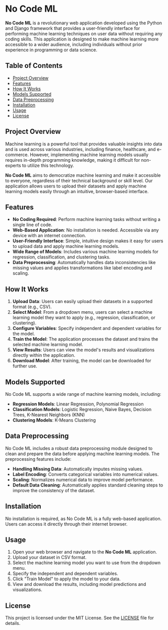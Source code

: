 # No Code ML

**No Code ML** is a revolutionary web application developed using the Python and Django framework that provides a user-friendly interface for performing machine learning techniques on user data without requiring any coding skills. This application is designed to make machine learning more accessible to a wider audience, including individuals without prior experience in programming or data science.

## Table of Contents
- [Project Overview](#project-overview)
- [Features](#features)
- [How It Works](#how-it-works)
- [Models Supported](#models-supported)
- [Data Preprocessing](#data-preprocessing)
- [Installation](#installation)
- [Usage](#usage)
- [License](#license)

## Project Overview

Machine learning is a powerful tool that provides valuable insights into data and is used across various industries, including finance, healthcare, and e-commerce. However, implementing machine learning models usually requires in-depth programming knowledge, making it difficult for non-experts to utilize this technology. 

**No Code ML** aims to democratize machine learning and make it accessible to everyone, regardless of their technical background or skill level. Our application allows users to upload their datasets and apply machine learning models easily through an intuitive, browser-based interface. 

## Features

- **No Coding Required**: Perform machine learning tasks without writing a single line of code.
- **Web-Based Application**: No installation is needed. Accessible via any device with an internet connection.
- **User-Friendly Interface**: Simple, intuitive design makes it easy for users to upload data and apply machine learning models.
- **Wide Range of Models**: Includes various machine learning models for regression, classification, and clustering tasks.
- **Data Preprocessing**: Automatically handles data inconsistencies like missing values and applies transformations like label encoding and scaling.

## How It Works

1. **Upload Data**: Users can easily upload their datasets in a supported format (e.g., CSV).
2. **Select Model**: From a dropdown menu, users can select a machine learning model they want to apply (e.g., regression, classification, or clustering).
3. **Configure Variables**: Specify independent and dependent variables for the model.
4. **Train the Model**: The application processes the dataset and trains the selected machine learning model.
5. **View Results**: Users can view the model's results and visualizations directly within the application.
6. **Download Model**: After training, the model can be downloaded for further use.

## Models Supported

No Code ML supports a wide range of machine learning models, including:

- **Regression Models**: Linear Regression, Polynomial Regression
- **Classification Models**: Logistic Regression, Naive Bayes, Decision Trees, K-Nearest Neighbors (KNN)
- **Clustering Models**: K-Means Clustering

## Data Preprocessing

No Code ML includes a robust data preprocessing module designed to clean and prepare the data before applying machine learning models. The preprocessing features include:

- **Handling Missing Data**: Automatically imputes missing values.
- **Label Encoding**: Converts categorical variables into numerical values.
- **Scaling**: Normalizes numerical data to improve model performance.
- **Default Data Cleaning**: Automatically applies standard cleaning steps to improve the consistency of the dataset.

## Installation

No installation is required, as No Code ML is a fully web-based application. Users can access it directly through their internet browser.

## Usage

1. Open your web browser and navigate to the **No Code ML** application.
2. Upload your dataset in CSV format.
3. Select the machine learning model you want to use from the dropdown menu.
4. Specify the independent and dependent variables.
5. Click "Train Model" to apply the model to your data.
6. View and download the results, including model predictions and visualizations.

## License

This project is licensed under the MIT License. See the [LICENSE](LICENSE) file for details.
 
